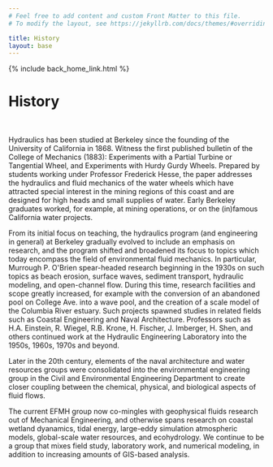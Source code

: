 ```yaml
---
# Feel free to add content and custom Front Matter to this file.
# To modify the layout, see https://jekyllrb.com/docs/themes/#overriding-theme-defaults

title: History
layout: base
---
```


{% include back_home_link.html %}

<div class="block">
<h1>History</h1><br /> 

Hydraulics has been studied at Berkeley since the founding of the University of California in 1868. Witness the first published bulletin of the College of Mechanics (1883): Experiments with a Partial Turbine or Tangential Wheel, and Experiments with Hurdy Gurdy Wheels. Prepared by students working under Professor Frederick Hesse, the paper addresses the hydraulics and fluid mechanics of the water wheels which have attracted special interest in the mining regions of this coast and are designed for high heads and small supplies of water. Early Berkeley graduates worked, for example, at mining operations, or on the (in)famous California water projects.

From its initial focus on teaching, the hydraulics program (and engineering in general) at Berkeley gradually evolved to include an emphasis on research, and the program shifted and broadened its focus to topics which today encompass the field of environmental fluid mechanics. In particular, Murrough P. O'Brien spear-headed research beginning in the 1930s on such topics as beach erosion, surface waves, sediment transport, hydraulic modeling, and open-channel flow. During this time, research facilities and scope greatly increased, for example with the conversion of an abandoned pool on College Ave. into a wave pool, and the creation of a scale model of the Columbia River estuary. Such projects spawned studies in related fields such as Coastal Engineering and Naval Architecture. Professors such as H.A. Einstein, R. Wiegel, R.B. Krone, H. Fischer, J. Imberger, H. Shen, and others continued work at the Hydraulic Engineering Laboratory into the 1950s, 1960s, 1970s and beyond. 

Later in the 20th century, elements of the naval architecture and water resources groups were consolidated into the environmental engineering group in the Civil and Environmental Engineering Department to create closer coupling between the chemical, physical, and biological aspects of fluid flows.

The current EFMH group now co-mingles with geophysical fluids research out of Mechanical Engineering, and otherwise spans research on coastal wetland dyanamics, tidal energy, large-eddy simulation atmospheric models, global-scale water resources, and ecohydrology. We continue to be a group that mixes field study, laboratory work, and numerical modeling, in addition to increasing amounts of GIS-based analysis.

</div>